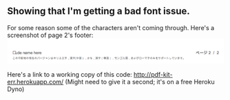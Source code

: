 
## Showing that I'm getting a bad font issue.

For some reason some of the characters aren't coming through. Here's a screenshot of page 2's footer:
![Screenshot](https://raw.githubusercontent.com/dncrews/pdfKitErr/master/screenshot.png)

Here's a link to a working copy of this code: http://pdf-kit-err.herokuapp.com/ (Might need to give it a second; it's on a free Heroku Dyno)

